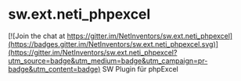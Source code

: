 # sw.ext.neti_phpexcel

[![Join the chat at https://gitter.im/NetInventors/sw.ext.neti_phpexcel](https://badges.gitter.im/NetInventors/sw.ext.neti_phpexcel.svg)](https://gitter.im/NetInventors/sw.ext.neti_phpexcel?utm_source=badge&utm_medium=badge&utm_campaign=pr-badge&utm_content=badge)
SW Plugin für phpExcel
